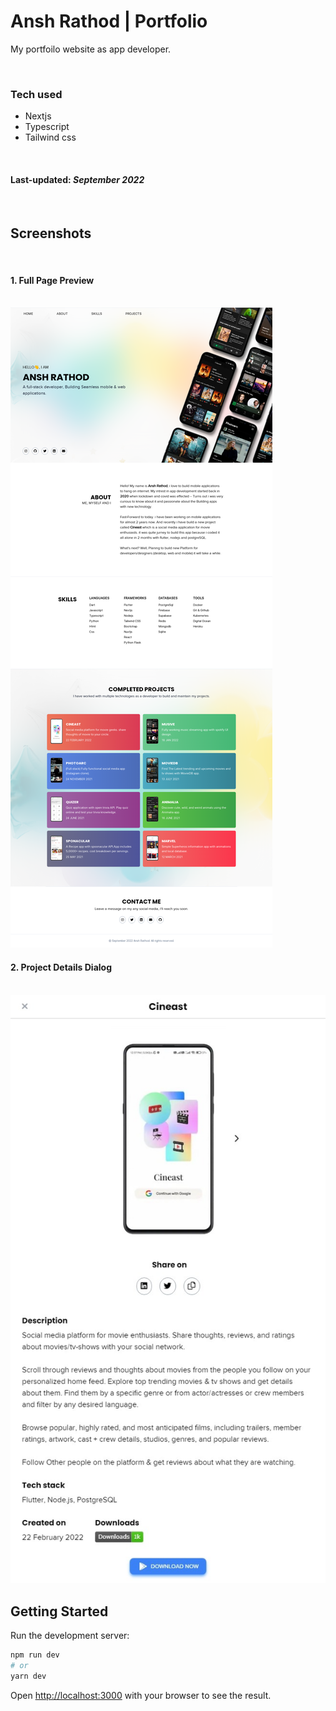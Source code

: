 # Ansh Rathod | Portfolio

My portfoilo website as app  developer. 

<br/>


### Tech used
- Nextjs
- Typescript
- Tailwind css

<br/>

#### Last-updated: _September 2022_
<br/>

## Screenshots

<br/>

#### 1. Full Page Preview
<br/>

<img src="./public/Ansh Rathod _ Portfolio (2).png"/>

<br/>

#### 2. Project Details Dialog

<br/>
<img src="./public/Web capture_18-9-2022_93639_localhost.jpeg"/>


<br/>


## Getting Started

Run the development server:

```bash
npm run dev
# or
yarn dev
```

Open [http://localhost:3000](http://localhost:3000) with your browser to see the result.
